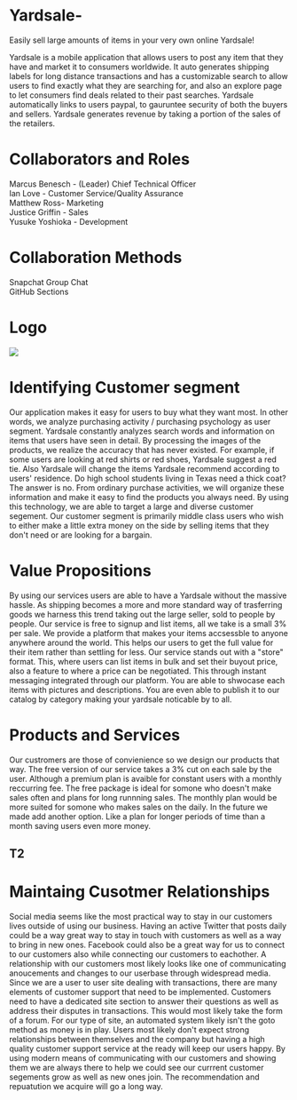 # Yardsale-
Easily sell large amounts of items in your very own online Yardsale!

Yardsale is a mobile application that allows users to post any item that they have and market it to consumers worldwide. It auto generates shipping labels for long distance transactions and has a customizable search to allow users to find exactly what they are searching for, and also an explore page to let consumers find deals related to their past searches. Yardsale automatically links to users paypal, to gauruntee security of both the buyers and sellers. Yardsale generates revenue by taking a portion of the sales of the retailers. 

# Collaborators and Roles
Marcus Benesch - (Leader) Chief Technical Officer <br />
Ian Love - Customer Service/Quality Assurance  <br />
Matthew Ross- Marketing  <br />
Justice Griffin - Sales  <br />
Yusuke Yoshioka - Development 

# Collaboration Methods
Snapchat Group Chat <br />
GitHub Sections

# Logo
<img src="https://i.imgur.com/ZebooGl.png">

# Identifying Customer segment
Our application makes it easy for users to buy what they want most. In other words, we analyze purchasing activity / purchasing psychology as user segment.
Yardsale constantly analyzes search words and information on items that users have seen in detail. By processing the images of the products, we realize the accuracy that has never existed.
For example, if some users are looking at red shirts or red shoes, Yardsale suggest a red tie. Also Yardsale will change the items Yardsale recommend according to users' residence. Do high school students living in Texas need a thick coat? The answer is no.
From ordinary purchase activities, we will organize these information and make it easy to find the products you always need.
By using this technology, we are able to target a large and diverse customer segement. Our customer segment is primarily middle class users who wish to either make a little extra money on the side by selling items that they don't need or are looking for a bargain.

# Value Propositions
By using our services users are able to have a Yardsale without the massive hassle. As shipping becomes a more and more standard way of trasferring goods we harness this trend taking out the large seller, sold to people by people. Our service is free to signup and list items, all we take is a small 3% per sale. We provide a platform that makes your items accsessble to anyone anywhere around the world. This helps our users to get the full value for their item rather than settling for less. Our service stands out with a "store" format. This, where users can list items in bulk and set their buyout price, also a feature to where a price can be negotiated. This through instant messaging integrated through our platform. You are able to shwocase each items with pictures and descriptions. You are even able to publish it to our catalog by category making your yardsale noticable by to all.

# Products and Services
Our custromers are those of convienience so we design our products that way. The free version of our service takes a 3% cut on each sale by the user. Although a premium plan is avaible for constant users with a monthly reccurring fee. The free package is ideal for somone who doesn't make sales often and plans for long runnning sales. The monthly plan would be more suited for somone who makes sales on the daily. In the future we made add another option. Like a plan for longer periods of time than a month saving users even more money.

## T2
# Maintaing Cusotmer Relationships
Social media seems like the most practical way to stay in our customers lives outside of using our business. Having an active Twitter that posts daily could be a way great way to stay in touch with customers as well as a way to bring in new ones. Facebook could also be a great way for us to connect to our customers also while connecting our customers to eachother. A relationship with our customers most likely looks like one of communicating anoucements and changes to our userbase through widespread media. Since we are a user to user site dealing with transactions, there are many elements of customer support that need to be implemented. Customers need to have a dedicated site section to answer their questions as well as address their disputes in transactions. This would most likely take the form of a forum. For our type of site, an automated system likely isn't the goto method as money is in play. Users most likely don't expect strong relationships between themselves and the company but having a high quality customer support service at the ready will keep our users happy. By using modern means of communicating with our customers and showing them we are always there to help we could see our currrent customer segements grow as well as new ones join. The recommendation and repuatution we acquire will go a long way.
